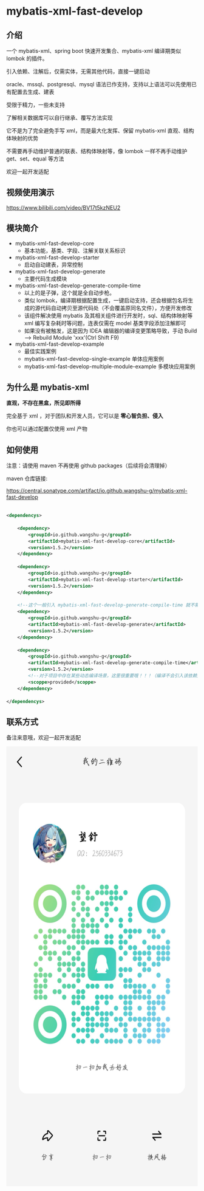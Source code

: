 # mybatis-xml-fast-develop

## 介绍

一个 mybatis-xml、spring boot 快速开发集合、mybatis-xml 编译期类似 lombok 的插件。

引入依赖、注解后，仅需实体，无需其他代码，直接一键启动

oracle、mssql、postgresql、mysql 语法已作支持，支持以上语法可以先使用已有配置去生成、建表

受限于精力，一些未支持

了解相关数据库可以自行继承、覆写方法实现

它不是为了完全避免手写 xml，而是最大化发挥、保留 mybatis-xml 直观、结构体映射的优势

不需要再手动维护普通的联表、结构体映射等，像 lombok 一样不再手动维护 get、set、equal 等方法

欢迎一起开发适配

## 视频使用演示

https://www.bilibili.com/video/BV17t5kzNEU2

## 模块简介

+ mybatis-xml-fast-develop-core
    + 基本功能，基类、字段、注解关联关系标识
+ mybatis-xml-fast-develop-starter
    + 启动自动建表，异常控制
+ mybatis-xml-fast-develop-generate
    + 主要代码生成模块
+ mybatis-xml-fast-develop-generate-compile-time
    + 以上的是子弹，这个就是全自动步枪。
    + 类似 lombok，编译期根据配置生成，一键启动支持，还会根据包名将生成的源代码自动拷贝至源代码处（不会覆盖原同名文件），方便开发修改
    + 该组件解决使用 mybatis 及其相关组件进行开发时，sql、结构体映射等 xml 编写复杂耗时等问题，连表仅需在 model 基类字段添加注解即可
    + 如果没有被触发，这是因为 IDEA 编辑器的编译变更策略导致，手动 Build --> Rebuild Module 'xxx'(Ctrl Shift F9)
+ mybatis-xml-fast-develop-example
    + 最佳实践案例
    + mybatis-xml-fast-develop-single-example 单体应用案例
    + mybatis-xml-fast-develop-multiple-module-example 多模块应用案例

## 为什么是 mybatis-xml

**直观，不存在黑盒，所见即所得**

完全基于 xml ，对于团队和开发人员，它可以是 **零心智负担、侵入**

你也可以通过配置仅使用 xml 产物

## 如何使用

注意：请使用 maven 不再使用 github packages（后续将会清理掉）

maven 仓库链接:

https://central.sonatype.com/artifact/io.github.wangshu-g/mybatis-xml-fast-develop

```xml

<dependencys>

    <dependency>
        <groupId>io.github.wangshu-g</groupId>
        <artifactId>mybatis-xml-fast-develop-core</artifactId>
        <version>1.5.2</version>
    </dependency>

    <dependency>
        <groupId>io.github.wangshu-g</groupId>
        <artifactId>mybatis-xml-fast-develop-starter</artifactId>
        <version>1.5.2</version>
    </dependency>

    <!--这个一般引入 mybatis-xml-fast-develop-generate-compile-time 就不需要自己调用生成了-->
    <dependency>
        <groupId>io.github.wangshu-g</groupId>
        <artifactId>mybatis-xml-fast-develop-generate</artifactId>
        <version>1.5.2</version>
    </dependency>

    <dependency>
        <groupId>io.github.wangshu-g</groupId>
        <artifactId>mybatis-xml-fast-develop-generate-compile-time</artifactId>
        <version>1.5.2</version>
        <!--对于项目中存在某些动态编译场景，这里很重要哦！！！（编译不会引入该依赖）-->
        <scoppe>provided</scoppe>
    </dependency>

</dependencys>

```

## 联系方式

备注来意哦，欢迎一起开发适配

<center>
  <img alt="author-qq-qrcode.jpg" height="1158" src="author-qq-qrcode.jpg" width="588"/>
</center>
